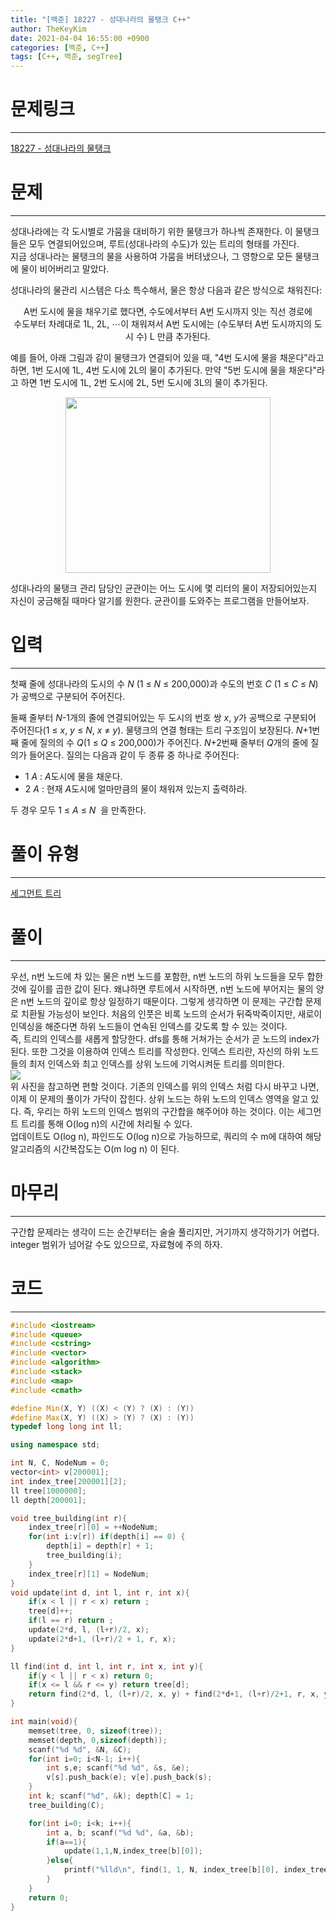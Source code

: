 ```yaml
---
title: "[백준] 18227 - 성대나라의 물탱크 C++"
author: TheKeyKim
date: 2021-04-04 16:55:00 +0900
categories: [백준, C++]
tags: [C++, 백준, segTree]
---
```


# 문제링크
***
[18227 - 성대나라의 물탱크](https://www.acmicpc.net/problem/12967)
# 문제
***
<div id="problem_description" class="problem-text">
				<p>성대나라에는 각 도시별로 가뭄을 대비하기 위한 물탱크가 하나씩 존재한다. 이 물탱크들은 모두 연결되어있으며, 루트(성대나라의 수도)가 있는 트리의 형태를 가진다.<br>
지금 성대나라는 물탱크의 물을 사용하여 가뭄을 버텨냈으나, 그 영향으로 모든 물탱크에 물이 비어버리고 말았다.</p>

<p>성대나라의 물관리 시스템은 다소 특수해서, 물은 항상 다음과 같은 방식으로 채워진다:</p>

<p style="text-align: center;">A번 도시에 물을 채우기로 했다면, 수도에서부터 A번 도시까지 잇는 직선 경로에<br>
수도부터 차례대로 1L, 2L, ⋯이 채워져서 A번 도시에는&nbsp;(수도부터 A번&nbsp;도시까지의 도시 수) L 만큼 추가된다.</p>

<p>예를 들어, 아래 그림과 같이 물탱크가 연결되어 있을 때, "4번 도시에 물을 채운다"라고 하면, 1번 도시에 1L, 4번 도시에 2L의 물이&nbsp;추가된다. 만약&nbsp;"5번 도시에 물을 채운다"라고 하면 1번 도시에 1L, 2번 도시에 2L, 5번 도시에 3L의 물이&nbsp;추가된다.</p>

<p style="text-align: center;"><img alt="" src="https://upload.acmicpc.net/fec2163d-bb74-46cd-b0eb-dad3b005ea12/-/crop/596x510/38,52/-/preview/" style="height: 281px; width: 328px;"></p>

<p>성대나라의 물탱크 관리 담당인 균관이는 어느 도시에 몇 리터의 물이 저장되어있는지 자신이 궁금해질 때마다 알기를 원한다. 균관이를 도와주는 프로그램을 만들어보자.</p>
</div>

# 입력
********************************
<div id="problem_input" class="problem-text">
					<p>첫째 줄에 성대나라의 도시의 수 <em>N&nbsp;</em>(1 ≤ <em>N</em> ≤ 200,000)과 수도의 번호 <em>C&nbsp;</em>(1 ≤ <em>C&nbsp;</em>≤&nbsp;<em>N</em>)가 공백으로 구분되어 주어진다.</p>

<p>둘째 줄부터 <em>N</em>-1개의 줄에 연결되어있는 두 도시의 번호 쌍 <em>x</em>, <em>y</em>가 공백으로 구분되어 주어진다(1 ≤ <em>x</em>,&nbsp;<em>y&nbsp;</em>≤ <em>N</em>, <em>x&nbsp;</em>≠&nbsp;<em>y</em>). 물탱크의 연결 형태는 트리 구조임이 보장된다.&nbsp;<em>N</em>+1번째 줄에 질의의 수 <em>Q</em>(1 ≤ <em>Q&nbsp;</em>≤&nbsp;200,000)가 주어진다.&nbsp;<em>N</em>+2번째 줄부터 <em>Q</em>개의 줄에 질의가 들어온다. 질의는 다음과 같이 두 종류 중 하나로 주어진다:</p>

<ul>
	<li>1 <em>A</em> :&nbsp;<em>A</em>도시에 물을 채운다.</li>
	<li>2 <em>A</em>&nbsp;: 현재 <em>A</em>도시에 얼마만큼의 물이 채워져 있는지 출력하라.</li>
</ul>

<p>두 경우 모두 1 ≤ <em>A</em> ≤ <em>N&nbsp;&nbsp;</em>을 만족한다.</p>

</div>
</div>

# 풀이 유형
***
[세그먼트 트리](/tags/)

# 풀이
***
우선, n번 노드에 차 있는 물은 n번 노드를 포함한, n번 노드의 하위 노드들을 모두 합한 것에 깊이를 곱한 값이 된다. 왜냐하면 루트에서 시작하면, n번 노드에 부어지는 물의 양은 n번 노드의 깊이로 항상 일정하기 때문이다. 그렇게 생각하면 이 문제는 구간합 문제로 치환될 가능성이 보인다. 처음의 인풋은 비록 노드의 순서가 뒤죽박죽이지만, 새로이 인덱싱을 해준다면 하위 노드들이 연속된 인덱스를 갖도록 할 수 있는 것이다. <br>
즉, 트리의 인덱스를 새롭게 할당한다. dfs를 통해 거쳐가는 순서가 곧 노드의 index가 된다. 또한 그것을 이용하여 인덱스 트리를 작성한다. 인덱스 트리란, 자신의 하위 노드들의 최저 인덱스와 최고 인덱스를 상위 노드에 기억시켜둔 트리를 의미한다. <br>
<img src="../../images/18227_0.png"><br>
위 사진을 참고하면 편할 것이다. 기존의 인덱스를 위의 인덱스 처럼 다시 바꾸고 나면, 이제 이 문제의 풀이가 가닥이 잡힌다. 상위 노드는 하위 노드의 인덱스 영역을 알고 있다. 즉, 우리는 하위 노드의 인덱스 범위의 구간합을 해주어야 하는 것이다. 이는 세그먼트 트리를 통해 O(log n)의 시간에 처리될 수 있다.<br>
업데이트도 O(log n), 파인드도 O(log n)으로 가능하므로, 쿼리의 수 m에 대하여 해당 알고리즘의 시간복잡도는 O(m log n) 이 된다.


# 마무리
***
구간합 문제라는 생각이 드는 순간부터는 술술 풀리지만, 거기까지 생각하기가 어렵다. integer 범위가 넘어갈 수도 있으므로, 자료형에 주의 하자.

# 코드
***
```c++
#include <iostream>
#include <queue>
#include <cstring>
#include <vector>
#include <algorithm>
#include <stack>
#include <map>
#include <cmath>

#define Min(X, Y) ((X) < (Y) ? (X) : (Y))
#define Max(X, Y) ((X) > (Y) ? (X) : (Y))
typedef long long int ll;

using namespace std;

int N, C, NodeNum = 0;
vector<int> v[200001];
int index_tree[200001][2];
ll tree[1000000];
ll depth[200001];

void tree_building(int r){
    index_tree[r][0] = ++NodeNum;
    for(int i:v[r]) if(depth[i] == 0) {
        depth[i] = depth[r] + 1;
        tree_building(i);
    }
    index_tree[r][1] = NodeNum;
}
void update(int d, int l, int r, int x){
    if(x < l || r < x) return ;
    tree[d]++;
    if(l == r) return ;
    update(2*d, l, (l+r)/2, x);
    update(2*d+1, (l+r)/2 + 1, r, x);
}

ll find(int d, int l, int r, int x, int y){
    if(y < l || r < x) return 0;
    if(x <= l && r <= y) return tree[d];
    return find(2*d, l, (l+r)/2, x, y) + find(2*d+1, (l+r)/2+1, r, x, y);
}

int main(void){ 
    memset(tree, 0, sizeof(tree));  
    memset(depth, 0,sizeof(depth));
    scanf("%d %d", &N, &C);
    for(int i=0; i<N-1; i++){
        int s,e; scanf("%d %d", &s, &e);
        v[s].push_back(e); v[e].push_back(s);
    }
    int k; scanf("%d", &k); depth[C] = 1;
    tree_building(C); 

    for(int i=0; i<k; i++){
        int a, b; scanf("%d %d", &a, &b);
        if(a==1){
            update(1,1,N,index_tree[b][0]);
        }else{
            printf("%lld\n", find(1, 1, N, index_tree[b][0], index_tree[b][1]) * depth[b]);
        }
    }
    return 0;
}
```
